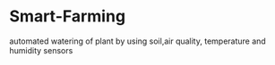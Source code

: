 # Smart-Farming
automated watering of plant by using soil,air quality, temperature and humidity sensors
